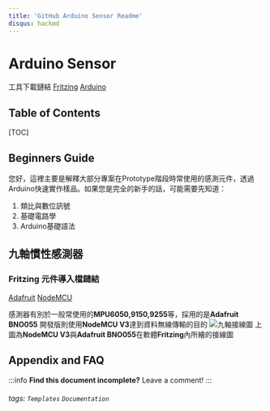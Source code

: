 ```yaml
---
title: 'GitHub Arduino Sensor Readme'
disqus: hackmd
---
```


Arduino Sensor
===
工具下載鏈結
[Fritzing](https://fritzing.org/download/)
[Arduino](https://www.arduino.cc/)

## Table of Contents

[TOC]

## Beginners Guide
您好，這裡主要是解釋大部分專案在Prototype階段時常使用的感測元件，透過Arduino快速實作樣品。如果您是完全的新手的話，可能需要先知道：
1. 類比與數位訊號
2. 基礎電路學
3. Arduino基礎語法


九軸慣性感測器
---

### Fritzing 元件導入檔鏈結
[Adafruit](https://github.com/adafruit/Fritzing-Library)
[NodeMCU](https://github.com/roman-minyaylov/nodemcu-v3-fritzing)

感測器有別於一般常使用的**MPU6050,9150,9255**等，採用的是**Adafruit BNO055**
開發版則使用**NodeMCU V3**達到資料無線傳輸的目的
![九軸接線圖](https://github.com/bmpsst511/Arduino_Wireless_Sensors/blob/master/IMU%20BNO055/%E6%8E%A5%E7%B7%9A%E5%9C%96.PNG)
上圖為**NodeMCU V3**與**Adafruit BNO055**在軟體**Fritzing**內所繪的接線圖

## Appendix and FAQ

:::info
**Find this document incomplete?** Leave a comment!
:::

###### tags: `Templates` `Documentation`
